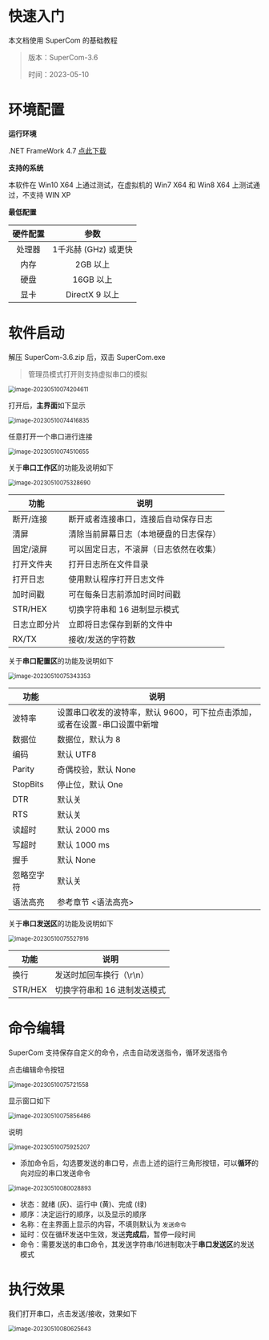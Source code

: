 # 快速入门

本文档使用 SuperCom 的基础教程

> 版本：SuperCom-3.6
>
> 时间：2023-05-10

# 环境配置

**运行环境**

.NET FrameWork 4.7 [点此下载](https://dotnet.microsoft.com/download/dotnet-framework)

**支持的系统**

本软件在 Win10 X64 上通过测试，在虚拟机的 Win7 X64 和 Win8 X64 上测试通过，不支持 WIN XP

**最低配置**

| 硬件配置 |         参数         |
| :------: | :------------------: |
|  处理器  | 1千兆赫 (GHz) 或更快 |
|   内存   |       2GB 以上       |
|   硬盘   |      16GB 以上       |
|   显卡   |   DirectX 9  以上    |

# 软件启动

解压 SuperCom-3.6.zip 后，双击 SuperCom.exe

> 管理员模式打开则支持虚拟串口的模拟

<img src="https://s1.ax1x.com/2023/05/10/p9reRET.png" alt="image-20230510074204611" style="zoom:80%;" />

打开后，**主界面**如下显示

<img src="https://s1.ax1x.com/2023/05/10/p9reWUU.png" alt="image-20230510074416835" style="zoom:80%;" />

任意打开一个串口进行连接

<img src="https://s1.ax1x.com/2023/05/10/p9re58J.png" alt="image-20230510074510655" style="zoom:80%;" />

关于**串口工作区**的功能及说明如下

<img src="https://s1.ax1x.com/2023/05/10/p9reI29.png" alt="image-20230510075328690" style="zoom: 80%;" />

| 功能         | 说明                                   |
| ------------ | -------------------------------------- |
| 断开/连接    | 断开或者连接串口，连接后自动保存日志   |
| 清屏         | 清除当前屏幕日志（本地硬盘的日志保存） |
| 固定/滚屏    | 可以固定日志，不滚屏（日志依然在收集） |
| 打开文件夹   | 打开日志所在文件目录                   |
| 打开日志     | 使用默认程序打开日志文件               |
| 加时间戳     | 可在每条日志前添加时间时间戳           |
| STR/HEX      | 切换字符串和 16 进制显示模式           |
| 日志立即分片 | 立即将日志保存到新的文件中             |
| RX/TX        | 接收/发送的字符数                      |

关于**串口配置区**的功能及说明如下

<img src="https://s1.ax1x.com/2023/05/10/p9reHDx.png" alt="image-20230510075343353" style="zoom:80%;" />

| 功能       | 说明                                                         |
| ---------- | ------------------------------------------------------------ |
| 波特率     | 设置串口收发的波特率，默认 9600，可下拉点击添加，或者在设置-串口设置中新增 |
| 数据位     | 数据位，默认为 8                                             |
| 编码       | 默认 UTF8                                                    |
| Parity     | 奇偶校验，默认 None                                          |
| StopBits   | 停止位，默认 One                                             |
| DTR        | 默认关                                                       |
| RTS        | 默认关                                                       |
| 读超时     | 默认 2000 ms                                                 |
| 写超时     | 默认 1000 ms                                                 |
| 握手       | 默认 None                                                    |
| 忽略空字符 | 默认关                                                       |
| 语法高亮   | 参考章节 <语法高亮>                                          |

关于**串口发送区**的功能及说明如下

<img src="https://s1.ax1x.com/2023/05/10/p9reLVK.png" alt="image-20230510075527916" style="zoom:80%;" />

| 功能    | 说明                         |
| ------- | ---------------------------- |
| 换行    | 发送时加回车换行（\r\n）     |
| STR/HEX | 切换字符串和 16 进制发送模式 |

# 命令编辑

SuperCom 支持保存自定义的命令，点击自动发送指令，循环发送指令

点击编辑命令按钮

<img src="https://s1.ax1x.com/2023/05/10/p9reX5D.png" alt="image-20230510075721558" style="zoom:80%;" />

显示窗口如下

<img src="https://s1.ax1x.com/2023/05/10/p9revPe.png" alt="image-20230510075856486" style="zoom:80%;" />

说明

<img src="https://s1.ax1x.com/2023/05/10/p9rex8H.png" alt="image-20230510075925207" style="zoom:80%;" />

- 添加命令后，勾选要发送的串口号，点击上述的运行三角形按钮，可以**循环**的向对应的串口发送命令

<img src="https://s1.ax1x.com/2023/05/10/p9rez2d.png" alt="image-20230510080028893" style="zoom:80%;" />

- 状态：就绪 (灰)、运行中 (黄)、完成 (绿)
- 顺序：决定运行的顺序，以及显示的顺序
- 名称：在主界面上显示的内容，不填则默认为 `发送命令`
- 延时：仅在循环发送中生效，发送**完成后**，暂停一段时间
- 命令：需要发送的串口命令，其发送字符串/16进制取决于**串口发送区**的发送模式

# 执行效果

我们打开串口，点击发送/接收，效果如下

<img src="https://s1.ax1x.com/2023/05/10/p9rmSxA.png" alt="image-20230510080625643" style="zoom:80%;" />







